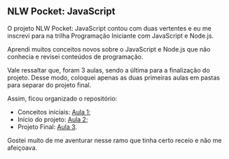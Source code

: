 ## NLW Pocket: JavaScript

O projeto NLW Pocket: JavaScript contou com duas vertentes e eu me inscrevi para na trilha Programação Iniciante com JavaScript e Node.js.

Aprendi muitos conceitos novos sobre o JavaScript e Node.js que não conhecia e revisei conteúdos de programação.

Vale ressaltar que, foram 3 aulas, sendo a última para a finalização do projeto. Desse modo, coloquei apenas as duas primeiras aulas em pastas para separar do projeto final.

Assim, ficou organizado o repositório:
- Conceitos iniciais: [Aula 1](Aula_1);
- Início do projeto: [Aula 2](Aula_2);
- Projeto Final: [Aula 3](Aula_3).

Gostei muito de me aventurar nesse ramo que tinha certo receio e não me afeiçoava.